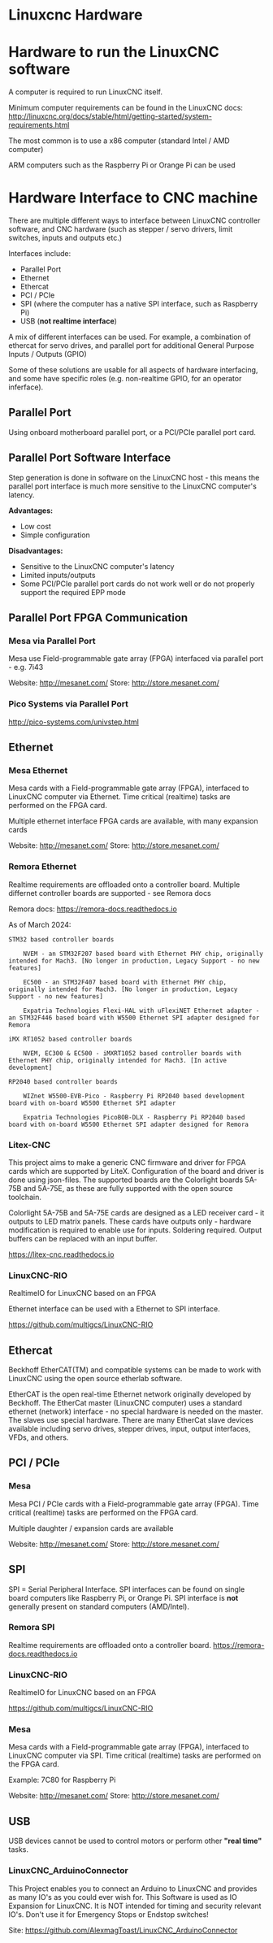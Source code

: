 # Linuxcnc Hardware

# Hardware to run the LinuxCNC software
A computer is required to run LinuxCNC itself.

Minimum computer requirements can be found in the LinuxCNC docs: http://linuxcnc.org/docs/stable/html/getting-started/system-requirements.html

The most common is to use a x86 computer (standard Intel / AMD computer)

ARM computers such as the Raspberry Pi or Orange Pi can be used

# Hardware Interface to CNC machine
There are multiple different ways to interface between LinuxCNC controller software, and CNC hardware (such as stepper / servo drivers, limit switches, inputs and outputs etc.)

Interfaces include:
- Parallel Port
- Ethernet
- Ethercat
- PCI / PCIe
- SPI (where the computer has a native SPI interface, such as Raspberry Pi)
- USB (__not realtime interface__)

A mix of different interfaces can be used. For example, a combination of ethercat for servo drives, and parallel port for additional General Purpose Inputs / Outputs (GPIO)

Some of these solutions are usable for all aspects of hardware interfacing, and some have specific roles (e.g. non-realtime GPIO, for an operator inferface).

## Parallel Port
Using onboard motherboard parallel port, or a PCI/PCIe parallel port card.

## Parallel Port Software Interface
Step generation is done in software on the LinuxCNC host - this means the parallel port interface is much more sensitive to the LinuxCNC computer's latency.

__Advantages:__
- Low cost
- Simple configuration

__Disadvantages:__
- Sensitive to the LinuxCNC computer's latency
- Limited inputs/outputs 
- Some PCI/PCIe parallel port cards do not work well or do not properly support the required EPP mode


## Parallel Port FPGA Communication

### Mesa via Parallel Port
Mesa use Field-programmable gate array (FPGA) interfaced via parallel port - e.g. 7i43

Website: http://mesanet.com/    Store: http://store.mesanet.com/

### Pico Systems via Parallel Port
http://pico-systems.com/univstep.html


## Ethernet
### Mesa Ethernet
Mesa cards with a Field-programmable gate array (FPGA), interfaced to LinuxCNC computer via Ethernet. Time critical (realtime) tasks are performed on the FPGA card.

Multiple ethernet interface FPGA cards are available, with many expansion cards

Website: http://mesanet.com/    Store: http://store.mesanet.com/

### Remora Ethernet
Realtime requirements are offloaded onto a controller board. Multiple differnet controller boards are supported - see Remora docs

Remora docs: https://remora-docs.readthedocs.io

As of March 2024:
```
STM32 based controller boards

    NVEM - an STM32F207 based board with Ethernet PHY chip, originally intended for Mach3. [No longer in production, Legacy Support - no new features]

    EC500 - an STM32F407 based board with Ethernet PHY chip, originally intended for Mach3. [No longer in production, Legacy Support - no new features]

    Expatria Technologies Flexi-HAL with uFlexiNET Ethernet adapter - an STM32F446 based board with W5500 Ethernet SPI adapter designed for Remora

iMX RT1052 based controller boards

    NVEM, EC300 & EC500 - iMXRT1052 based controller boards with Ethernet PHY chip, originally intended for Mach3. [In active development]

RP2040 based controller boards

    WIZnet W5500-EVB-Pico - Raspberry Pi RP2040 based development board with on-board W5500 Ethernet SPI adapter

    Expatria Technologies PicoBOB-DLX - Raspberry Pi RP2040 based board with on-board W5500 Ethernet SPI adapter designed for Remora
```

### Litex-CNC
This project aims to make a generic CNC firmware and driver for FPGA cards which are supported by LiteX. Configuration of the board and driver is done using json-files. The supported boards are the Colorlight boards 5A-75B and 5A-75E, as these are fully supported with the open source toolchain.

Colorlight 5A-75B and 5A-75E cards are designed as a LED receiver card - it outputs to LED matrix panels. These cards have outputs only - hardware modification is required to enable use for inputs. Soldering required. Output buffers can be replaced with an input buffer.

https://litex-cnc.readthedocs.io


### LinuxCNC-RIO
RealtimeIO for LinuxCNC based on an FPGA

Ethernet interface can be used with a Ethernet to SPI interface.

https://github.com/multigcs/LinuxCNC-RIO


## Ethercat
Beckhoff EtherCAT(TM) and compatible systems can be made to work with LinuxCNC using the open source etherlab software.

EtherCAT is the open real-time Ethernet network originally developed by Beckhoff.
The EtherCat master (LinuxCNC computer) uses a standard ethernet (network) interface - no special hardware is needed on the master. The slaves use special hardware.
There are many EtherCat slave devices available including servo drives, stepper drives, input, output interfaces, VFDs, and others.


## PCI / PCIe
### Mesa
Mesa PCI / PCIe cards with a Field-programmable gate array (FPGA). Time critical (realtime) tasks are performed on the FPGA card.

Multiple daughter / expansion cards are available

Website: http://mesanet.com/    Store: http://store.mesanet.com/

## SPI
SPI = Serial Peripheral Interface. SPI interfaces can be found on single board computers like Raspberry Pi, or Orange Pi. SPI interface is __not__ generally present on standard computers (AMD/Intel).


### Remora SPI
Realtime requirements are offloaded onto a controller board. https://remora-docs.readthedocs.io

### LinuxCNC-RIO
RealtimeIO for LinuxCNC based on an FPGA

https://github.com/multigcs/LinuxCNC-RIO

### Mesa
Mesa cards with a Field-programmable gate array (FPGA), interfaced to LinuxCNC computer via SPI. Time critical (realtime) tasks are performed on the FPGA card.

Example: 7C80 for Raspberry Pi

Website: http://mesanet.com/    Store: http://store.mesanet.com/


## USB
USB devices cannot be used to control motors or perform other __"real time"__ tasks.

### LinuxCNC_ArduinoConnector
This Project enables you to connect an Arduino to LinuxCNC and provides as many IO's as you could ever wish for. This Software is used as IO Expansion for LinuxCNC.
It is NOT intended for timing and security relevant IO's. Don't use it for Emergency Stops or Endstop switches!

Site: https://github.com/AlexmagToast/LinuxCNC_ArduinoConnector


